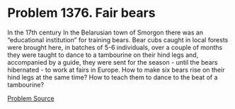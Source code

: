 # Problem 1376. Fair bears 

In the 17th century In the Belarusian town of Smorgon there was an “educational institution” for training bears. Bear cubs caught in local forests were brought here, in batches of 5-6 individuals, over a couple of months they were taught to dance to a tambourine on their hind legs and, accompanied by a guide, they were sent for the season - until the bears hibernated - to work at fairs in Europe. How to make six bears rise on their hind legs at the same time? How to teach them to dance to the beat of a tambourine?

[Problem Source](https://www.trizland.ru/tasks/6144/)